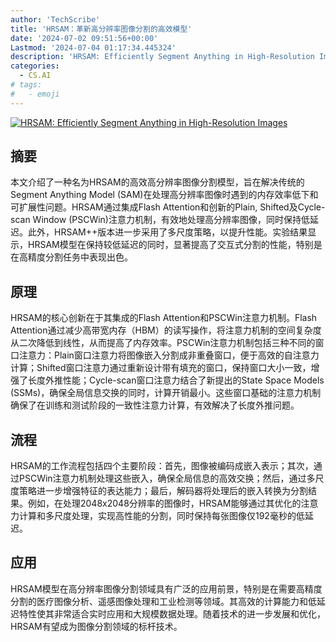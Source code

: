 ```yaml
---
author: 'TechScribe'
title: 'HRSAM：革新高分辨率图像分割的高效模型'
date: '2024-07-02 09:51:56+00:00'
Lastmod: '2024-07-04 01:17:34.445324'
description: 'HRSAM: Efficiently Segment Anything in High-Resolution Images'
categories:
  - CS.AI
# tags:
#   - emoji
---
```


[![HRSAM: Efficiently Segment Anything in High-Resolution Images](https://arxiv-research-1301205113.cos.ap-guangzhou.myqcloud.com/images/2407.02109v1.pdf_0.jpg)](https://arxiv.org/abs/2407.02109v1)

## 摘要

本文介绍了一种名为HRSAM的高效高分辨率图像分割模型，旨在解决传统的Segment Anything Model (SAM)在处理高分辨率图像时遇到的内存效率低下和可扩展性问题。HRSAM通过集成Flash Attention和创新的Plain, Shifted及Cycle-scan Window (PSCWin)注意力机制，有效地处理高分辨率图像，同时保持低延迟。此外，HRSAM++版本进一步采用了多尺度策略，以提升性能。实验结果显示，HRSAM模型在保持较低延迟的同时，显著提高了交互式分割的性能，特别是在高精度分割任务中表现出色。<!--more-->

## 原理

HRSAM的核心创新在于其集成的Flash Attention和PSCWin注意力机制。Flash Attention通过减少高带宽内存（HBM）的读写操作，将注意力机制的空间复杂度从二次降低到线性，从而提高了内存效率。PSCWin注意力机制包括三种不同的窗口注意力：Plain窗口注意力将图像嵌入分割成非重叠窗口，便于高效的自注意力计算；Shifted窗口注意力通过重新设计带有填充的窗口，保持窗口大小一致，增强了长度外推性能；Cycle-scan窗口注意力结合了新提出的State Space Models (SSMs)，确保全局信息交换的同时，计算开销最小。这些窗口基础的注意力机制确保了在训练和测试阶段的一致性注意力计算，有效解决了长度外推问题。

## 流程

HRSAM的工作流程包括四个主要阶段：首先，图像被编码成嵌入表示；其次，通过PSCWin注意力机制处理这些嵌入，确保全局信息的高效交换；然后，通过多尺度策略进一步增强特征的表达能力；最后，解码器将处理后的嵌入转换为分割结果。例如，在处理2048x2048分辨率的图像时，HRSAM能够通过其优化的注意力计算和多尺度处理，实现高性能的分割，同时保持每张图像仅192毫秒的低延迟。

## 应用

HRSAM模型在高分辨率图像分割领域具有广泛的应用前景，特别是在需要高精度分割的医疗图像分析、遥感图像处理和工业检测等领域。其高效的计算能力和低延迟特性使其非常适合实时应用和大规模数据处理。随着技术的进一步发展和优化，HRSAM有望成为图像分割领域的标杆技术。